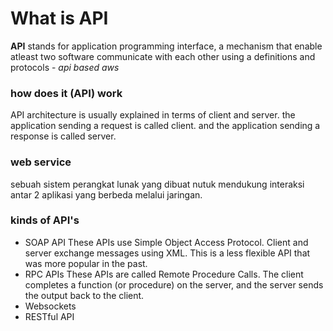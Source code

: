# What is API

**API** stands for application programming interface, a mechanism that enable atleast two software communicate with each other using a definitions and
protocols - _api based aws_

### how does it (API) work

API architecture is usually explained in terms of client and server. the application sending a request is called client. and the application sending a response
is called server.

### web service
sebuah sistem perangkat lunak yang dibuat nutuk mendukung interaksi antar 2 aplikasi yang berbeda melalui jaringan. 

### kinds of API's

- SOAP API These APIs use Simple Object Access Protocol. Client and server exchange messages using XML. This is a less flexible API that was more popular in the past.
- RPC APIs These APIs are called Remote Procedure Calls. The client completes a function (or procedure) on the server, and the server sends the output back to the client.
- Websockets
- RESTful API
